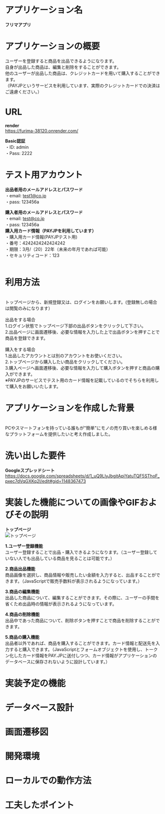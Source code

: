 # アプリケーション名
**フリマアプリ**

# アプリケーションの概要
ユーザーを登録すると商品を出品できるようになります。<br>
自身が出品した商品は、編集と削除をすることができます。<br>
他のユーザーが出品した商品は、クレジットカードを用いて購入することができます。<br>
（PAYJPというサービスを利用しています、実際のクレジットカードでの決済はご遠慮ください。）

# URL
**render**
<br>
https://furima-38120.onrender.com/

**Basic認証**
<br>
  ・ID: admin
<br>
  ・Pass: 2222

# テスト用アカウント

**出品者用のメールアドレスとパスワード**
<br>
・email: test1@co.jp
<br>
・pass: 123456a

**購入者用のメールアドレスとパスワード**
<br>
・email: test@co.jp
<br>
・pass: 123456a
<br>
**購入用カード情報（PAYJPを利用しています）**
<br>
・購入用カード情報(PAYJPテスト用)
<br>
・番号：4242424242424242
<br>
・期限：3月/（20）22年（未来の年月であれば可能）
<br>
・セキュリティコード：123
<br>
<br>
# 利用方法
<br>
トップページから、新規登録又は、ログインをお願いします。(登録無しの場合は閲覧のみになります）
<br><br>
出品をする場合
<br>
1.ログイン状態でトップページ下部の出品ボタンをクリックして下さい。
<br>
2.出品ページに画面遷移後、必要な情報を入力した上で出品ボタンを押すことで商品を登録できます。
<br><br>
購入をする場合
<br>
1.出品したアカウントとは別のアカウントをお使いください。
<br>
2.トップページから購入したい商品をクリックしてください。
<br>
3.購入ページへ画面遷移後、必要な情報を入力して購入ボタンを押すと商品の購入ができます。<br>
※PAYJPのサービスでテスト用のカード情報を記載しているのでそちらを利用して購入をお願いいたします。<br>

# アプリケーションを作成した背景	
<br>
PCやスマートフォンを持っている誰もが"簡単"にモノの売り買いを楽しめる様なプラットフォームを提供したいと考え作成しました。
<br>

# 洗い出した要件	
**Googleスプレッドシート**
<br>
https://docs.google.com/spreadsheets/d/1_uQ9LlyJbgjtApiYatuTQF5SThoF_pxec7dVqGXKq2I/edit#gid=1148367473

# 実装した機能についての画像やGIFおよびその説明

**トップページ**
<br>
![トップページ](https://user-images.githubusercontent.com/81303735/203698162-beeee228-3ef4-4150-be21-47e092814f34.gif)
<br>

**1.ユーザー登録機能**
<br>
ユーザー登録することで出品・購入できるようになります。（ユーザー登録していない人でも出品している商品を見ることは可能です。）

**2.商品出品機能**
<br>
商品画像を選択し、商品情報や販売したい金額を入力すると、出品することができます。（JavaScriptで販売手数料が表示されるようになっています。）

**3.商品の編集機能**
<br>
出品した商品について、編集することができます。その際に、ユーザーの手間を省くため出品時の情報が表示されるようになっています。

**4.商品の削除機能**
<br>
出品中であった商品について、削除ボタンを押すことで商品を削除することができます。

**5.商品の購入機能**
<br>
出品者以外であれば、商品を購入することができます。カード情報と配送先を入力すると購入できます。（JavaScriptとフォームオブジェクトを使用し、トークン化したカード情報をPAY.JPに送付しつつ、カード情報がアプリケーションのデータベースに保存されないように設計しています。）

# 実装予定の機能

# データベース設計

# 画面遷移図	

# 開発環境

# ローカルでの動作方法

# 工夫したポイント
